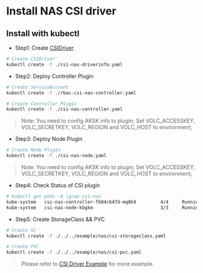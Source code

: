 # Install NAS CSI driver

## Install with kubectl

- Step1: Create [CSIDriver](https://kubernetes-csi.github.io/docs/csi-driver-object.html)

```bash
# Create CSIDriver
kubectl create -f ./csi-nas-driverinfo.yaml
```

- Step2: Deploy Controller Plugin

```bash
# Create ServiceAccount
kubectl create -f ./rbac-csi-nas-controller.yaml

# Create Controller Plugin
kubectl create -f ./csi-nas-controller.yaml
```

> Note: You need to config AKSK info to plugin; Set VOLC_ACCESSKEY, VOLC_SECRETKEY, VOLC_REGION and VOLC_HOST to environment;

- Step3: Deploy Node Plugin

```bash
# Create Node Plugin
kubectl create -f ./csi-nas-node.yaml
```

> Note: You need to config AKSK info to plugin; Set VOLC_ACCESSKEY, VOLC_SECRETKEY, VOLC_REGION and VOLC_HOST to environment;

- Step4: Check Status of CSI plugin

```bash
# kubectl get pods -A |grep csi-nas
kube-system   csi-nas-controller-fb84c647d-mq8k9         4/4     Running   0          1h
kube-system   csi-nas-node-kbgkm                         3/3     Running   0          1h
```

- Step5: Create StorageClass && PVC

```bash
# Create SC
kubectl create -f ./../../example/nas/csi-storageclass.yaml

# Create PVC
kubectl create -f ./../../example/nas/csi-pvc.yaml
```

> Please refer to [CSI Driver Example](../../example/nas/README.md) for more example.

